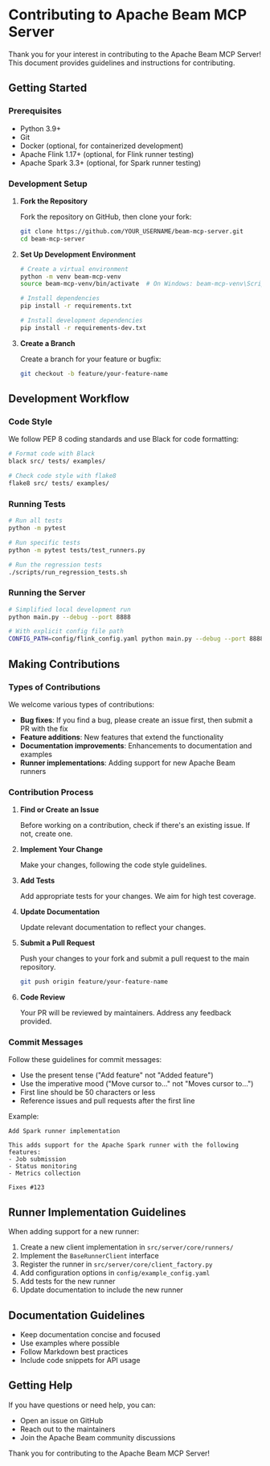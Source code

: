 # Contributing to Apache Beam MCP Server

Thank you for your interest in contributing to the Apache Beam MCP Server! This document provides guidelines and instructions for contributing.

## Getting Started

### Prerequisites

- Python 3.9+
- Git
- Docker (optional, for containerized development)
- Apache Flink 1.17+ (optional, for Flink runner testing)
- Apache Spark 3.3+ (optional, for Spark runner testing)

### Development Setup

1. **Fork the Repository**
   
   Fork the repository on GitHub, then clone your fork:
   
   ```bash
   git clone https://github.com/YOUR_USERNAME/beam-mcp-server.git
   cd beam-mcp-server
   ```

2. **Set Up Development Environment**
   
   ```bash
   # Create a virtual environment
   python -m venv beam-mcp-venv
   source beam-mcp-venv/bin/activate  # On Windows: beam-mcp-venv\Scripts\activate
   
   # Install dependencies
   pip install -r requirements.txt
   
   # Install development dependencies
   pip install -r requirements-dev.txt
   ```

3. **Create a Branch**
   
   Create a branch for your feature or bugfix:
   
   ```bash
   git checkout -b feature/your-feature-name
   ```

## Development Workflow

### Code Style

We follow PEP 8 coding standards and use Black for code formatting:

```bash
# Format code with Black
black src/ tests/ examples/

# Check code style with flake8
flake8 src/ tests/ examples/
```

### Running Tests

```bash
# Run all tests
python -m pytest

# Run specific tests
python -m pytest tests/test_runners.py

# Run the regression tests
./scripts/run_regression_tests.sh
```

### Running the Server

```bash
# Simplified local development run
python main.py --debug --port 8888

# With explicit config file path
CONFIG_PATH=config/flink_config.yaml python main.py --debug --port 8888
```

## Making Contributions

### Types of Contributions

We welcome various types of contributions:

- **Bug fixes**: If you find a bug, please create an issue first, then submit a PR with the fix
- **Feature additions**: New features that extend the functionality
- **Documentation improvements**: Enhancements to documentation and examples
- **Runner implementations**: Adding support for new Apache Beam runners

### Contribution Process

1. **Find or Create an Issue**
   
   Before working on a contribution, check if there's an existing issue. If not, create one.

2. **Implement Your Change**
   
   Make your changes, following the code style guidelines.

3. **Add Tests**
   
   Add appropriate tests for your changes. We aim for high test coverage.

4. **Update Documentation**
   
   Update relevant documentation to reflect your changes.

5. **Submit a Pull Request**
   
   Push your changes to your fork and submit a pull request to the main repository.
   
   ```bash
   git push origin feature/your-feature-name
   ```

6. **Code Review**
   
   Your PR will be reviewed by maintainers. Address any feedback provided.

### Commit Messages

Follow these guidelines for commit messages:

- Use the present tense ("Add feature" not "Added feature")
- Use the imperative mood ("Move cursor to..." not "Moves cursor to...")
- First line should be 50 characters or less
- Reference issues and pull requests after the first line

Example:
```
Add Spark runner implementation

This adds support for the Apache Spark runner with the following features:
- Job submission
- Status monitoring
- Metrics collection

Fixes #123
```

## Runner Implementation Guidelines

When adding support for a new runner:

1. Create a new client implementation in `src/server/core/runners/`
2. Implement the `BaseRunnerClient` interface
3. Register the runner in `src/server/core/client_factory.py`
4. Add configuration options in `config/example_config.yaml`
5. Add tests for the new runner
6. Update documentation to include the new runner

## Documentation Guidelines

- Keep documentation concise and focused
- Use examples where possible
- Follow Markdown best practices
- Include code snippets for API usage

## Getting Help

If you have questions or need help, you can:

- Open an issue on GitHub
- Reach out to the maintainers
- Join the Apache Beam community discussions

Thank you for contributing to the Apache Beam MCP Server! 